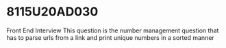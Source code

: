 # 8115U20AD030
Front End Interview
This question is the number management question that has to parse urls from a link and print unique numbers in a sorted manner
